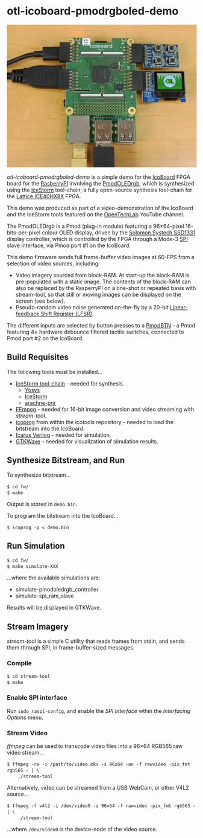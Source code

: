 otl-icoboard-pmodrgboled-demo
=============================

![Demo Board Setup](demo.jpg)

*otl-icoboard-pmodrgboled-demo* is a simple demo for the
[IcoBoard](http://icoboard.org) FPGA board for the
[RasberryPI](https://www.raspberrypi.org/) involving the
[PmodOLEDrgb](https://reference.digilentinc.com/reference/pmod/pmodoledrgb/start),
which is synthesized using the [IceStorm](http://www.clifford.at/icestorm/)
tool-chain; a fully open-source synthesis tool-chain for the
[Lattice ICE40HX8K](http://www.latticesemi.com/Products/FPGAandCPLD/iCE40.aspx)
FPGA.

This demo was produced as part of a video-demonstration of the IcoBoard and the
IceStorm tools featured on the [OpenTechLab](https://opentechlab.org.uk/)
YouTube channel.

The PmodOLEDrgb is a Pmod (plug-in module) featuring a 96×64-pixel
16-bits-per-pixel colour OLED display, driven by the
[Solomon Systech SSD1331](https://cdn-shop.adafruit.com/datasheets/SSD1331_1.2.pdf)
display controller, which is controlled by the FPGA through a Mode-3
[SPI](https://en.wikipedia.org/wiki/Serial_Peripheral_Interface_Bus) slave
interface, via Pmod port #1 on the IcoBoard.

This demo firmware sends full frame-buffer video images at 60-FPS from a
selection of video sources, including:

 * Video imagery sourced from block-RAM. At start-up the block-RAM is
   pre-populated with a static image. The contents of the block-RAM can also be
   replaced by the RasperryPI on a one-shot or repeated basis with stream-tool,
   so that still or moving images can be displayed on the screen (see below).
 * Pseudo-random video noise generated on-the-fly by a 20-bit
   [Linear-feedback Shift Register (LFSR)](https://en.wikipedia.org/wiki/LFSR).

The different inputs are selected by button presses to a
[PmodBTN](https://reference.digilentinc.com/reference/pmod/pmodbtn/start) - a
Pmod featuring 4× hardware debounce filtered tactile switches, connected to
Pmod port #2 on the IcoBoard.

Build Requisites
----------------

The following tools must be installed...

 * [IceStorm tool-chain](http://www.clifford.at/icestorm/) - needed for synthesis.
   * [Yosys](http://www.clifford.at/yosys/)
   * [IceStorm](http://www.clifford.at/icestorm/)
   * [arachne-pnr](https://github.com/cseed/arachne-pnr)
 * [FFmpeg](http://ffmpeg.org/) - needed for 16-bit image conversion and video
   streaming with *stream-tool*.
 * [icoprog](https://github.com/cliffordwolf/icotools/tree/master/icoprog) from
   within the icotools repository - needed to load the bitstream into the
   IcoBoard.
 * [Icarus Verilog](http://iverilog.icarus.com/) - needed for simulation.
 * [GTKWave](http://gtkwave.sourceforge.net/) - needed for visualization of
   simulation results.

Synthesize Bitstream, and Run
-----------------------------

To synthesize bitstream...
```
$ cd fw/
$ make
```
Output is stored in `demo.bin`.

To program the bitstream into the IcoBoard...
```
$ icoprog -p < demo.bin
```

Run Simulation
--------------

```
$ cd fw/
$ make simulate-XXX
```
...where the available simulations are:

 * simulate-pmodoledrgb_controller
 * simulate-spi_ram_slave

Results will be displayed in GTKWave.

Stream Imagery
--------------
*stream-tool* is a simple C utility that reads frames from stdin, and sends
them through SPI, in frame-buffer-sized messages.

### Compile
```
$ cd stream-tool
$ make
```

### Enable SPI interface
Run `sudo raspi-config`, and enable the *SPI Interface* wthin the *Interfacing
Options* menu.

### Stream Video
*ffmpeg* can be used to transcode video files into a 96×64 RGB565 raw video stream...
```
$ ffmpeg -re -i /path/to/video.mkv -s 96x64 -an -f rawvideo -pix_fmt rgb565 - | \
    ./stream-tool
```

Alternatively, video can be streamed from a USB WebCam, or other V4L2 source...
```
$ ffmpeg -f v4l2 -i /dev/video0 -s 96x64 -f rawvideo -pix_fmt rgb565 - | \
    ./stream-tool
```
...where `/dev/video0` is the device-node of the video source.
